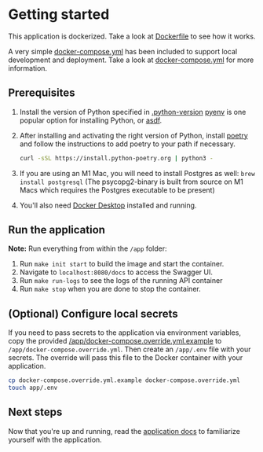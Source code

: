 # Getting started

This application is dockerized. Take a look at [Dockerfile](/app/Dockerfile) to see how it works.

A very simple [docker-compose.yml](/app/docker-compose.yml) has been included to support local development and deployment. Take a look at [docker-compose.yml](/app/docker-compose.yml) for more information.

## Prerequisites

1. Install the version of Python specified in [.python-version](/app/.python-version)
   [pyenv](https://github.com/pyenv/pyenv#installation) is one popular option for installing Python,
   or [asdf](https://asdf-vm.com/).

2. After installing and activating the right version of Python, install
   [poetry](https://python-poetry.org/docs/#installation) and follow the instructions to add poetry to your path if necessary.

   ```bash
   curl -sSL https://install.python-poetry.org | python3 -
   ```

3. If you are using an M1 Mac, you will need to install Postgres as well: `brew install postgresql` (The psycopg2-binary is built from source on M1 Macs which requires the Postgres executable to be present)

4. You'll also need [Docker Desktop](https://www.docker.com/products/docker-desktop/) installed and running.

## Run the application

**Note:** Run everything from within the `/app` folder:

1. Run `make init start` to build the image and start the container.
2. Navigate to `localhost:8080/docs` to access the Swagger UI.
3. Run `make run-logs` to see the logs of the running API container
4. Run `make stop` when you are done to stop the container.

## (Optional) Configure local secrets

If you need to pass secrets to the application via environment variables, copy the provided [/app/docker-compose.override.yml.example](/docker-compose.override.yml.example) to `/app/docker-compose.override.yml`. Then create an `/app/.env` file with your secrets. The override will pass this file to the Docker container with your application.

```bash
cp docker-compose.override.yml.example docker-compose.override.yml
touch app/.env
```

## Next steps

Now that you're up and running, read the [application docs](README.md) to familiarize yourself with the application.
